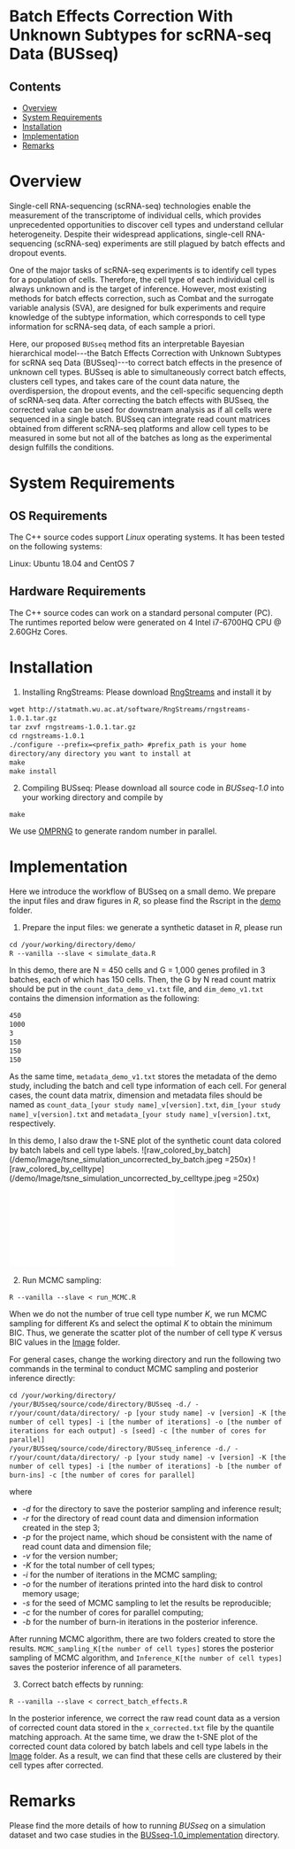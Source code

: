 # Batch Effects Correction With Unknown Subtypes for scRNA-seq Data (BUSseq)

## Contents

- [Overview](#overview)
- [System Requirements](#system-requirements)
- [Installation](#installation)
- [Implementation](#implementation)
- [Remarks](#remarks)

# Overview

Single-cell RNA-sequencing (scRNA-seq) technologies enable the measurement of the transcriptome of individual cells, which provides unprecedented opportunities to discover cell types and understand cellular heterogeneity. Despite their widespread applications, single-cell RNA-sequencing (scRNA-seq) experiments are still plagued by batch effects and dropout events.

One of the major tasks of scRNA-seq experiments is to identify cell types for a population of cells. Therefore, the cell type of each individual cell is always unknown and is the target of inference. However, most existing methods for batch effects correction, such as Combat and the surrogate variable analysis (SVA), are designed for bulk experiments and require knowledge of the subtype information, which corresponds to cell type information for scRNA-seq data, of each sample a priori.
  
Here, our proposed `BUSseq` method fits an interpretable Bayesian hierarchical model---the Batch Effects Correction with Unknown Subtypes for scRNA seq Data (BUSseq)---to correct batch effects in the presence of unknown cell types. BUSseq is able to simultaneously correct batch effects, clusters cell types, and takes care of the count data nature, the overdispersion, the dropout events, and the cell-specific sequencing depth of scRNA-seq data. After correcting the batch effects with BUSseq, the corrected value can be used for downstream analysis as if all cells were sequenced in a single batch. BUSseq can integrate read count matrices obtained from different scRNA-seq platforms and allow cell types to be measured in some but not all of the batches as long as the experimental design fulfills the conditions.

# System Requirements

## OS Requirements

The C++ source codes support *Linux* operating systems. It has been tested on the following systems:

Linux: Ubuntu 18.04 and CentOS 7

## Hardware Requirements

The C++ source codes can work on a standard personal computer (PC). The runtimes reported below were generated on 4 Intel i7-6700HQ CPU @ 2.60GHz Cores.

# Installation

1. Installing RngStreams: Please download [RngStreams](http://statmath.wu.ac.at/software/RngStreams/) and install it by
```
wget http://statmath.wu.ac.at/software/RngStreams/rngstreams-1.0.1.tar.gz
tar zxvf rngstreams-1.0.1.tar.gz
cd rngstreams-1.0.1
./configure --prefix=<prefix_path> #prefix_path is your home directory/any directory you want to install at
make
make install
```
2. Compiling BUSseq: Please download all source code in *BUSseq-1.0* into your working directory and compile by
```
make
```
We use [OMPRNG](https://homepage.divms.uiowa.edu/~mbognar/omprng/) to generate random number in parallel.


# Implementation

Here we introduce the workflow of BUSseq on a small demo. We prepare the input files and draw figures in *R*, so please find the Rscript in the [demo](demo) folder.
 
1. Prepare the input files: we generate a synthetic dataset in *R*, please run
```
cd /your/working/directory/demo/
R --vanilla --slave < simulate_data.R
```
In this demo, there are N = 450 cells and G = 1,000 genes profiled in 3 batches, each of which has 150 cells. Then, the G by N read count matrix should be put in the `count_data_demo_v1.txt` file, and `dim_demo_v1.txt` contains the dimension information as the following:
```
450
1000
3
150
150
150
```
As the same time, `metadata_demo_v1.txt` stores the metadata of the demo study, including the batch and cell type information of each cell. For general cases, the count data matrix, dimension and metadata files should be named as `count_data_[your study name]_v[version].txt`, `dim_[your study name]_v[version].txt` and `metadata_[your study name]_v[version].txt`, respectively.

In this demo, I also draw the t-SNE plot of the synthetic count data colored by batch labels and cell type labels.
![raw_colored_by_batch](/demo/Image/tsne_simulation_uncorrected_by_batch.jpeg =250x) 
![raw_colored_by_celltype](/demo/Image/tsne_simulation_uncorrected_by_celltype.jpeg =250x) 
![legend](/demo/Image/legend.pdf) 

2. Run MCMC sampling: 
```
R --vanilla --slave < run_MCMC.R
```
When we do not the number of true cell type number *K*, we run MCMC sampling for different *K*s and select the optimal *K* to obtain the minimum BIC. Thus, we generate the scatter plot of the number of cell type *K* versus BIC values in the [Image](demo/Image) folder. 

For general cases, change the working directory and run the following two commands in the terminal to conduct MCMC sampling and posterior inference directly:
```
cd /your/working/directory/
/your/BUSseq/source/code/directory/BUSseq -d./ -r/your/count/data/directory/ -p [your study name] -v [version] -K [the number of cell types] -i [the number of iterations] -o [the number of iterations for each output] -s [seed] -c [the number of cores for parallel]
/your/BUSseq/source/code/directory/BUSseq_inference -d./ -r/your/count/data/directory/ -p [your study name] -v [version] -K [the number of cell types] -i [the number of iterations] -b [the number of burn-ins] -c [the number of cores for parallel]
```
where 
   - *-d* for the directory to save the posterior sampling and inference result;
   - *-r* for the directory of read count data and dimension information created in the step 3;
   - *-p* for the project name, which shoud be consistent with the name of read count data and dimension file;
   - *-v* for the version number;
   - *-K* for the total number of cell types;
   - *-i* for the number of iterations in the MCMC sampling;
   - *-o* for the number of iterations printed into the hard disk to control memory usage;
   - *-s* for the seed of MCMC sampling to let the results be reproducible;
   - *-c* for the number of cores for parallel computing;
   - *-b* for the number of burn-in iterations in the posterior inference.

After running MCMC algorithm, there are two folders created to store the results. `MCMC_sampling_K[the number of cell types]` stores the posterior sampling of MCMC algorithm, and `Inference_K[the number of cell types]` saves the posterior inference of all parameters. 

3. Correct batch effects by running:
```
R --vanilla --slave < correct_batch_effects.R
```
In the posterior inference, we correct the raw read count data as a version of corrected count data stored in the `x_corrected.txt` file by the quantile matching approach. At the same time, we draw the t-SNE plot of the corrected count data colored by batch labels and cell type labels in the [Image](demo/Image) folder. As a result, we can find that these cells are clustered by their cell types after corrected.


# Remarks
Please find the more details of how to running *BUSseq* on a simulation dataset and two case studies in the [BUSseq-1.0_implementation](https://github.com/songfd2018/BUSseq-1.0_implementation) directory.








